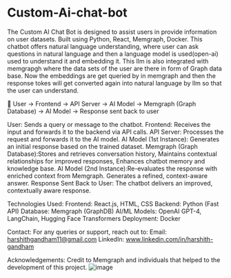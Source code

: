 # Custom-Ai-chat-bot
The Custom AI Chat Bot is designed to assist users in provide information on user datasets. Built using  Python, React, Memgraph, Docker. This chatbot offers natural language understanding, where user can ask questions in natural language and then a language model is used(open-ai) used to understand it and embedding it. This llm is also integrated with memgrapgh where the data sets of the user are there in form of Graph data base. Now the embeddings are get queried by in memgraph and then the response tokes will get converted again into natural language by llm so that the user can understand.

📍 User → Frontend → API Server → AI Model → Memgraph (Graph Database) → AI Model → Response sent back to user


User: Sends a query or message to the chatbot.
Frontend: Receives the input and forwards it to the backend via API calls.
API Server: Processes the request and forwards it to the AI model.
AI Model (1st Instance): Generates an initial response based on the trained dataset.
Memgraph (Graph Database):Stores and retrieves conversation history, Maintains contextual relationships for improved responses, Enhances chatbot memory and knowledge base.
AI Model (2nd Instance):Re-evaluates the response with enriched context from Memgraph. Generates a refined, context-aware answer.
Response Sent Back to User: The chatbot delivers an improved, contextually aware response.

Technologies Used:
Frontend: React.js, HTML, CSS
Backend: Python (Fast API)
Database: Memgraph (GraphDB)
AI/ML Models: OpenAI GPT-4, LangChain, Hugging Face Transformers
Deployment: Docker

Contact:
For any queries or support, reach out to:
Email: harshithgandham11@gmail.com
LinkedIn: www.linkedin.com/in/harshith-gandham

Acknowledgements:
Credit to Memgraph and individuals that helped to the development of this project.
![image](https://github.com/user-attachments/assets/bd410f19-4fb7-4e17-8cd0-e588ccc1fcd0)
